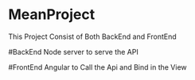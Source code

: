 # MeanProject


This Project Consist of Both BackEnd and FrontEnd


#BackEnd 
Node server to serve the API


#FrontEnd 
Angular to Call the Api and Bind in the View

